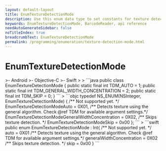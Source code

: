 ```yaml
---
layout: default-layout
title: EnumTextureDetectionMode
description: Use this enum data type to set constants for texture detection mode of barcodes in Dynamsoft Barcode Reader for JavaScript.
keywords: EnumTextureDetectionMode, BarcodeReader, api reference
needAutoGenerateSidebar: false
noTitleIndex: true
breadcrumbText: EnumTextureDetectionMode
permalink: /programming/enumeration/texture-detection-mode.html
---
```



# EnumTextureDetectionMode

<div class="sample-code-prefix template2"></div>
   >- Android
   >- Objective-C
   >- Swift
   >
>
```java
public class EnumTextureDetectionMode {
    public static final int TDM_AUTO = 1;
    public static final int TDM_GENERAL_WIDTH_CONCENTRATION = 2;
    public static final int TDM_SKIP = 0;
}
```
>
```objc
typedef NS_ENUM(NSInteger, EnumTextureDetectionMode)
{
    /** Not supported yet. */
    EnumTextureDetectionModeAuto = 0X01,
    /** Detects texture using the general algorithm. Check @ref TDM for available argument settings.*/
    EnumTextureDetectionModeGeneralWidthConcentration = 0X02,
    /** Skips texture detection. */
    EnumTextureDetectionModeSkip = 0x00
};
```
>
```swift
public enum EnumTextureDetectionMode : Int{
    /** Not supported yet. */
    auto = 0X01
    /** Detects texture using the general algorithm. Check @ref TDM for available argument settings.*/
    generalWidthConcentration = 0X02
    /** Skips texture detection. */
    skip = 0x00
}
```
